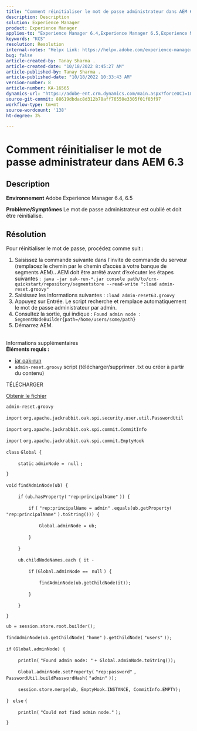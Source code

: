 ```yaml
---
title: "Comment réinitialiser le mot de passe administrateur dans AEM 6.3"
description: Description
solution: Experience Manager
product: Experience Manager
applies-to: "Experience Manager 6.4,Experience Manager 6.5,Experience Manager"
keywords: "KCS"
resolution: Resolution
internal-notes: "Helpx Link: https://helpx.adobe.com/experience-manager/kb/How-to-reset-the-admin-password-in-AEM-6-3.html"
bug: false
article-created-by: Tanay Sharma .
article-created-date: "10/18/2022 8:45:27 AM"
article-published-by: Tanay Sharma .
article-published-date: "10/18/2022 10:33:43 AM"
version-number: 8
article-number: KA-16565
dynamics-url: "https://adobe-ent.crm.dynamics.com/main.aspx?forceUCI=1&pagetype=entityrecord&etn=knowledgearticle&id=411f6c34-c14e-ed11-bba2-0022480868ff"
source-git-commit: 88619dbdac8d312b78aff76550e3305f01f03f97
workflow-type: tm+mt
source-wordcount: '138'
ht-degree: 3%

---
```


# Comment réinitialiser le mot de passe administrateur dans AEM 6.3

## Description

<b>Environnement</b>
Adobe Experience Manager 6.4, 6.5


<b>Problème/Symptômes</b>
Le mot de passe administrateur est oublié et doit être réinitialisé.


## Résolution


Pour réinitialiser le mot de passe, procédez comme suit :

1. Saisissez la commande suivante dans l’invite de commande du serveur (remplacez le chemin par le chemin d’accès à votre banque de segments AEM).<b>. </b>AEM doit être arrêté avant d’exécuter les étapes suivantes :` java -jar oak-run-*.jar console path/to/crx-quickstart/repository/segmentstore --read-write ":load admin-reset.groovy"`
2. Saisissez les informations suivantes : `:load admin-reset63.groovy`
3. Appuyez sur Entrée. Le script recherche et remplace automatiquement le mot de passe administrateur par admin.
4. Consultez la sortie, qui indique : `Found admin node : SegmentNodeBuilder{path=/home/users/some/path}`
5. Démarrez AEM.

<br>Informations supplémentaires<br>
<b>Éléments requis :</b>

- [jar oak-run](http://repo1.maven.org/maven2/org/apache/jackrabbit/oak-run/)
- `admin-reset.groovy` script (télécharger/supprimer .txt ou créer à partir du contenu)


TÉLÉCHARGER

[Obtenir le fichier](https://helpx.adobe.com/content/dam/help/en/experience-manager/kb/How-to-reset-the-admin-password-in-AEM-6-3/_jcr_content/main-pars/download_section/download-1/admin-reset_groovy.txt "admin-reset.groovy.txt")

`admin-reset.groovy`



`import` `org.apache.jackrabbit.oak.spi.security.user.util.PasswordUtil`

`import` `org.apache.jackrabbit.oak.spi.commit.CommitInfo`

`import` `org.apache.jackrabbit.oak.spi.commit.EmptyHook`



`class` `Global {`

`    ` `static` `adminNode = ` `null` `;`

`}`



`void` `findAdminNode(ub) {`

`    ` `if` `(ub.hasProperty(` `"rep:principalName"` `)) {`

`        ` `if` `(` `"rep:principalName = admin"` `.equals(ub.getProperty(` `"rep:principalName"` `).toString())) {`

`            ` `Global.adminNode = ub;`

`        ` `}`

`    ` `}`

`    ` `ub.childNodeNames.each { it -`

`        ` `if` `(Global.adminNode == ` `null` `) {`

`            ` `findAdminNode(ub.getChildNode(it));`

`        ` `}`

`    ` `}`

`}`



`ub = session.store.root.builder();`

`findAdminNode(ub.getChildNode(` `"home"` `).getChildNode(` `"users"` `));`



`if` `(Global.adminNode) {`

`    ` `println(` `"Found admin node: "` `+ Global.adminNode.toString());`

`    ` `Global.adminNode.setProperty(` `"rep:password"` `, PasswordUtil.buildPasswordHash(` `"admin"` `));`

`    ` `session.store.merge(ub, EmptyHook.INSTANCE, CommitInfo.EMPTY);`

`} ` `else` `{`

`    ` `println(` `"Could not find admin node."` `);`

`}`
